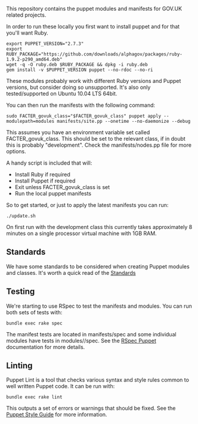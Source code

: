 This repository contains the puppet modules and manifests for GOV.UK related projects.

In order to run these locally you first want to install puppet and for that you'll want Ruby.

    export PUPPET_VERSION="2.7.3"
    export RUBY_PACKAGE="https://github.com/downloads/alphagov/packages/ruby-1.9.2-p290_amd64.deb"
    wget -q -O ruby.deb $RUBY_PACKAGE && dpkg -i ruby.deb
    gem install -v $PUPPET_VERSION puppet --no-rdoc --no-ri

These modules probably work with different Ruby versions and Puppet versions, but consider doing so
unsupported. It's also only tested/supported on Ubuntu 10.04 LTS 64bit.

You can then run the manifests with the following command:

    sudo FACTER_govuk_class="$FACTER_govuk_class" puppet apply --modulepath=modules manifests/site.pp --onetime --no-daemonize --debug

This assumes you have an environment variable set called FACTER_govuk_class. This should be set to the relevant class,
if in doubt this is probably "development". Check the manifests/nodes.pp file for more options.

A handy script is included that will:

* Install Ruby if required
* Install Puppet if required
* Exit unless FACTER_govuk_class is set
* Run the local puppet manifests

So to get started, or just to apply the latest manifests you can run:

    ./update.sh

On first run with the development class this currently takes approximately 8 minutes on a single processor virtual machine with 1GB RAM.

## Standards

We have some standards to be considered when creating Puppet modules and classes. It's worth a quick read of the [Standards](https://github.com/alphagov/puppet/blob/master/STANDARDS.asciidoc)

## Testing

We're starting to use RSpec to test the manifests and modules. You can run both sets of tests with:

    bundle exec rake spec

The manifest tests are located in manifests/spec and some individual modules have tests in modules/<module>/spec. See the [RSpec Puppet](https://github.com/rodjek/rspec-puppet) documentation for more details.

## Linting

Puppet Lint is a tool that checks various syntax and style rules common
to well written Puppet code. It can be run with:

    bundle exec rake lint

This outputs a set of errors or warnings that should be fixed. See the
[Puppet Style Guide](http://docs.puppetlabs.com/guides/style_guide.html)
for more information.
